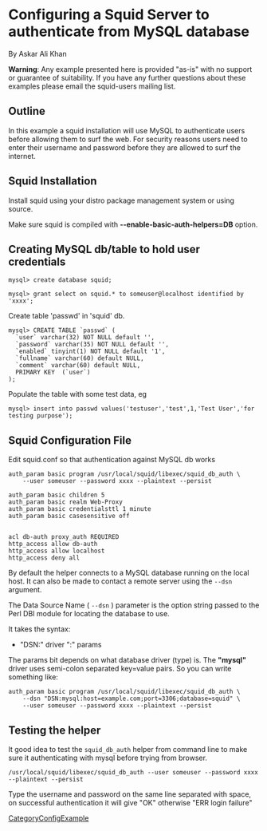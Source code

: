 # Configuring a Squid Server to authenticate from MySQL database

By Askar Ali Khan

**Warning**: Any example presented here is provided "as-is" with no
support or guarantee of suitability. If you have any further questions
about these examples please email the squid-users mailing list.

## Outline

In this example a squid installation will use MySQL to authenticate
users before allowing them to surf the web. For security reasons users
need to enter their username and password before they are allowed to
surf the internet.

## Squid Installation

Install squid using your distro package management system or using
source.

Make sure squid is compiled with **--enable-basic-auth-helpers=DB**
option.

## Creating MySQL db/table to hold user credentials

    mysql> create database squid;
    
    mysql> grant select on squid.* to someuser@localhost identified by 'xxxx';

Create table 'passwd' in 'squid' db.

    mysql> CREATE TABLE `passwd` (
      `user` varchar(32) NOT NULL default '',
      `password` varchar(35) NOT NULL default '',
      `enabled` tinyint(1) NOT NULL default '1',
      `fullname` varchar(60) default NULL,
      `comment` varchar(60) default NULL,
      PRIMARY KEY  (`user`)
    );

Populate the table with some test data, eg

    mysql> insert into passwd values('testuser','test',1,'Test User','for testing purpose');

## Squid Configuration File

Edit squid.conf so that authentication against MySQL db works

    auth_param basic program /usr/local/squid/libexec/squid_db_auth \
        --user someuser --password xxxx --plaintext --persist
    
    auth_param basic children 5
    auth_param basic realm Web-Proxy
    auth_param basic credentialsttl 1 minute
    auth_param basic casesensitive off
    
    
    acl db-auth proxy_auth REQUIRED
    http_access allow db-auth
    http_access allow localhost
    http_access deny all

By default the helper connects to a MySQL database running on the local
host. It can also be made to contact a remote server using the `--dsn`
argument.

The Data Source Name ( `--dsn` ) parameter is the option string passed
to the Perl DBI module for locating the database to use.

It takes the syntax:

  - "DSN:" driver ":" params

The params bit depends on what database driver (type) is. The
**"mysql"** driver uses semi-colon separated key=value pairs. So you can
write something like:

    auth_param basic program /usr/local/squid/libexec/squid_db_auth \
        --dsn "DSN:mysql:host=example.com;port=3306;database=squid" \
        --user someuser --password xxxx --plaintext --persist

## Testing the helper

It good idea to test the `squid_db_auth` helper from command line to
make sure it authenticating with mysql before trying from browser.

    /usr/local/squid/libexec/squid_db_auth --user someuser --password xxxx --plaintext --persist

Type the username and password on the same line separated with space, on
successful authentication it will give "OK" otherwise "ERR login
failure"

[CategoryConfigExample](/CategoryConfigExample)
